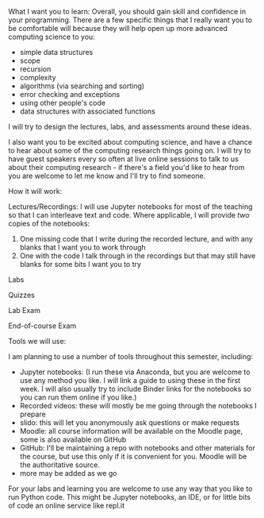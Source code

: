 What I want you to learn:
Overall, you should gain skill and confidence in your programming.  There are a few specific things that I really want you to be comfortable will because they will help open up more advanced computing science to you:
- simple data structures
- scope
- recursion
- complexity
- algorithms (via searching and sorting)
- error checking and exceptions
- using other people's code
- data structures with associated functions

I will try to design the lectures, labs, and assessments around these ideas.

I also want you to be excited about computing science, and have a chance to hear about some of the computing research things going on.  I will try to have guest speakers every so often at live online sessions to talk to us about their computing research - if there's a field you'd like to hear from you are welcome to let me know and I'll try to find someone.  

How it will work:

Lectures/Recordings:
I will use Jupyter notebooks for most of the teaching so that I can interleave text and code.  Where applicable, I will provide *two* copies of the notebooks:
1. One missing code that I write during the recorded lecture, and with any blanks that I want you to work through
2. One with the code I talk through in the recordings but that may still have blanks for some bits I want you to try

Labs


Quizzes


Lab Exam


End-of-course Exam


Tools we will use:

I am planning to use a number of tools throughout this semester, including:
- Jupyter notebooks: (I run these via Anaconda, but you are welcome to use any method you like.  I will link a guide to using these in the first week.  I will also usually try to include Binder links for the notebooks so you can run them online if you like.)
- Recorded videos: these will mostly be me going through the notebooks I prepare
- slido: this will let you anonymously ask questions or make requests
- Moodle: all course information will be available on the Moodle page, some is also available on GitHub
- GitHub: I'll be maintaining a repo with notebooks and other materials for the course, but use this only if it is convenient for you.  Moodle will be the authoritative source.
- more may be added as we go 

For your labs and learning you are welcome to use any way that you like to run Python code. This might be Jupyter notebooks, an IDE, or for little bits of code an online service like repl.it




